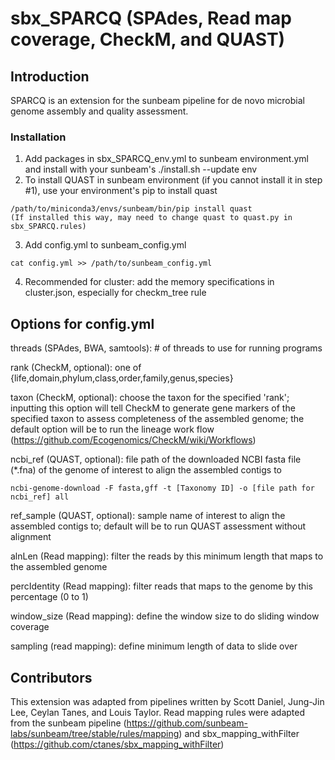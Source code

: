 # sbx_SPARCQ (SPAdes, Read map coverage, CheckM, and QUAST)

## Introduction

SPARCQ is an extension for the sunbeam pipeline for de novo microbial genome assembly and quality assessment.

### Installation
1. Add packages in sbx_SPARCQ_env.yml to sunbeam environment.yml and install with your sunbeam's ./install.sh --update env
2. To install QUAST in sunbeam environment (if you cannot install it in step #1), use your environment's pip to install quast
```
/path/to/miniconda3/envs/sunbeam/bin/pip install quast
(If installed this way, may need to change quast to quast.py in sbx_SPARCQ.rules)
```
3. Add config.yml to sunbeam_config.yml
```
cat config.yml >> /path/to/sunbeam_config.yml
```
4. Recommended for cluster: add the memory specifications in cluster.json, especially for checkm_tree rule

## Options for config.yml
threads (SPAdes, BWA, samtools): # of threads to use for running programs

rank (CheckM, optional): one of {life,domain,phylum,class,order,family,genus,species}

taxon (CheckM, optional): choose the taxon for the specified 'rank'; inputting this option will tell CheckM to generate gene markers of the specified taxon to assess completeness of the assembled genome; the default option will be to run the lineage work flow (https://github.com/Ecogenomics/CheckM/wiki/Workflows)

ncbi_ref (QUAST, optional): file path of the downloaded NCBI fasta file (*.fna) of the genome of interest to align the assembled contigs to
```
ncbi-genome-download -F fasta,gff -t [Taxonomy ID] -o [file path for ncbi_ref] all
```

ref_sample (QUAST, optional): sample name of interest to align the assembled contigs to; default will be to run QUAST assessment without alignment

alnLen (Read mapping): filter the reads by this minimum length that maps to the assembled genome

percIdentity (Read mapping): filter reads that maps to the genome by this percentage (0 to 1)

window_size (Read mapping): define the window size to do sliding window coverage

sampling (read mapping): define minimum length of data to slide over

## Contributors
This extension was adapted from pipelines written by Scott Daniel, Jung-Jin Lee, Ceylan Tanes, and Louis Taylor. Read mapping rules were adapted from the sunbeam pipeline (https://github.com/sunbeam-labs/sunbeam/tree/stable/rules/mapping) and sbx_mapping_withFilter (https://github.com/ctanes/sbx_mapping_withFilter)

